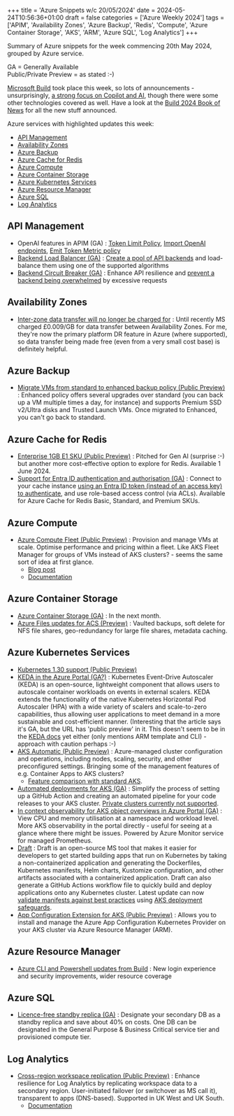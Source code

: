 +++
title = 'Azure Snippets w/c 20/05/2024'
date = 2024-05-24T10:56:36+01:00
draft = false
categories = ['Azure Weekly 2024']
tags = ['APIM', 'Availability Zones', 'Azure Backup', 'Redis', 'Compute', 'Azure Container Storage', 'AKS', 'ARM', 'Azure SQL', 'Log Analytics']
+++

Summary of Azure snippets for the week commencing 20th May 2024, grouped by Azure service.

GA = Generally Available  
Public/Private Preview = as stated :-)

[Microsoft Build](https://build.microsoft.com/en-US/home) took place this week, so lots of announcements - unsurprisingly, [a strong focus on Copilot and AI](https://blogs.microsoft.com/blog/2024/05/21/whats-next-microsoft-build-continues-the-evolution-and-expansion-of-ai-tools-for-developers/), though there were some other technologies covered as well. Have a look at the [Build 2024 Book of News](https://news.microsoft.com/build-2024-book-of-news/) for all the new stuff announced.

Azure services with highlighted updates this week:

- [API Management](#api-management)
- [Availability Zones](#availability-zones)
- [Azure Backup](#azure-backup)
- [Azure Cache for Redis](#azure-cache-for-redis)
- [Azure Compute](#azure-compute)
- [Azure Container Storage](#azure-container-storage)
- [Azure Kubernetes Services](#azure-kubernetes-services)
- [Azure Resource Manager](#azure-resource-manager)
- [Azure SQL](#azure-sql)
- [Log Analytics](#log-analytics)

## API Management

- OpenAI features in APIM (GA) : [Token Limit Policy](https://azure.microsoft.com/en-gb/updates/ga-azure-openai-token-limit-policy-in-azure-api-management/), [Import OpenAI endpoints](https://azure.microsoft.com/en-gb/updates/ga-import-azure-openai-enpoints-as-an-apis-in-azure-api-management/), [Emit Token Metric policy](https://azure.microsoft.com/en-gb/updates/ga-azure-openai-emit-token-metric-policy-in-azure-api-management/)
- [Backend Load Balancer (GA)](https://azure.microsoft.com/en-gb/updates/ga-load-balancer-in-azure-api-management/) : [Create a pool of API backends](https://learn.microsoft.com/en-us/azure/api-management/backends?tabs=bicep#load-balanced-pool) and load-balance them using one of the supported algorithms
- [Backend Circuit Breaker (GA)](https://azure.microsoft.com/en-gb/updates/ga-circuit-breaker-in-azure-api-management/) : Enhance API resilience and [prevent a backend being overwhelmed](https://learn.microsoft.com/en-us/azure/api-management/backends?tabs=bicep#circuit-breaker) by excessive requests

## Availability Zones

- [Inter-zone data transfer will no longer be charged for](https://azure.microsoft.com/en-gb/updates/update-on-interavailability-zone-data-transfer-pricing/) : Until recently MS charged £0.009/GB for data transfer between Availability Zones. For me, they're now the primary platform DR feature in Azure (where supported), so data transfer being made free (even from a very small cost base) is definitely helpful.

## Azure Backup

- [Migrate VMs from standard to enhanced backup policy (Public Preview)](https://azure.microsoft.com/en-gb/updates/migrate-vm-backup-std-enhanced-policy/) : Enhanced policy offers several upgrades over standard (you can back up a VM multiple times a day, for instance) and supports Premium SSD v2/Ultra disks and Trusted Launch VMs. Once migrated to Enhanced, you can't go back to standard.

## Azure Cache for Redis

- [Enterprise 1GB E1 SKU (Public Preview)](https://azure.microsoft.com/en-gb/updates/public-preview-azure-cache-for-redis-enterprise-now-offers-a-1gb-e1-sku/) : Pitched for Gen AI (surprise :-) but another more cost-effective option to explore for Redis. Available 1 June 2024.
- [Support for Entra ID authentication and authorisation (GA)](https://azure.microsoft.com/en-gb/updates/general-availability-azure-cache-for-redis-now-supports-microsoft-entra-id-authentication-and-authorization/) : Connect to your cache instance [using an Entra ID token (instead of an access key) to authenticate](https://learn.microsoft.com/en-gb/azure/azure-cache-for-redis/cache-azure-active-directory-for-authentication), and use role-based access control (via ACLs). Available for Azure Cache for Redis Basic, Standard, and Premium SKUs.

## Azure Compute

- [Azure Compute Fleet (Public Preview)](https://azure.microsoft.com/en-gb/updates/azure-fleet-preview/) : Provision and manage VMs at scale. Optimise performance and pricing within a fleet. Like AKS Fleet Manager for groups of VMs instead of AKS clusters? - seems the same sort of idea at first glance.
    - [Blog post](https://techcommunity.microsoft.com/t5/azure-compute-blog/announcing-the-public-preview-of-azure-compute-fleet/ba-p/4143031)
    - [Documentation](https://learn.microsoft.com/en-us/azure/azure-compute-fleet/overview)

## Azure Container Storage

- [Azure Container Storage (GA)](https://news.microsoft.com/build-2024-book-of-news/#a-132-azure-migrate-and-azure-container-storage-updates) : In the next month.
- [Azure Files updates for ACS (Preview)](https://news.microsoft.com/build-2024-book-of-news/#a-132-azure-migrate-and-azure-container-storage-updates) : Vaulted backups, soft delete for NFS file shares, geo-redundancy for large file shares, metadata caching.

## Azure Kubernetes Services

- [Kubernetes 1.30 support (Public Preview)](https://azure.microsoft.com/en-gb/updates/public-preview-kubernetes-version-130-support-in-aks/)
- [KEDA in the Azure Portal (GA?)](https://azure.microsoft.com/en-gb/updates/public-preview-keda-scaling-in-the-azure-portal/) : Kubernetes Event-Drive Autoscaler (KEDA) is an open-source, lightweight component that allows users to autoscale container workloads on events in external scalers. KEDA extends the functionality of the native Kubernetes Horizontal Pod Autoscaler (HPA) with a wide variety of scalers and scale-to-zero capabilities, thus allowing user applications to meet demand in a more sustainable and cost-efficient manner. (Interesting that the article says it's GA, but the URL has 'public preview' in it. This doesn't seem to be in the [KEDA docs](https://learn.microsoft.com/en-us/azure/aks/keda-about) yet either (only mentions ARM template and CLI) - approach with caution perhaps :-)
- [AKS Automatic (Public Preview)](https://azure.microsoft.com/en-gb/updates/public-preview-aks-automatic/) : Azure-managed cluster configuration and operations, including nodes, scaling, security, and other preconfigured settings. Bringing some of the management features of e.g. Container Apps to AKS clusters?
    - [Feature comparison with standard AKS](https://learn.microsoft.com/en-gb/azure/aks/intro-aks-automatic#aks-automatic-and-standard-feature-comparison).
- [Automated deployments for AKS (GA)](https://azure.microsoft.com/en-gb/updates/generally-available-automated-deployments-for-aks/) : Simplify the process of setting up a GitHub Action and creating an automated pipeline for your code releases to your AKS cluster. [Private clusters currently not supported](https://learn.microsoft.com/en-gb/azure/aks/automated-deployments).
- [In context observability for AKS object overviews in Azure Portal (GA)](https://azure.microsoft.com/en-gb/updates/azure-portal-now-offers-in-context-observability-for-aks-object-overviews/) : View CPU and memory utilisation at a namespace and workload level. More AKS observability in the portal directly - useful for seeing at a glance where there might be issues. Powered by Azure Monitor service for managed Prometheus.
- [Draft](https://github.com/Azure/draft) : Draft is an open-source MS tool that makes it easier for developers to get started building apps that run on Kubernetes by taking a non-containerized application and generating the Dockerfiles, Kubernetes manifests, Helm charts, Kustomize configuration, and other artifacts associated with a containerized application. Draft can also generate a GitHub Actions workflow file to quickly build and deploy applications onto any Kubernetes cluster. Latest update can now [validate manifests against best practices](https://azure.microsoft.com/en-gb/updates/draft-now-supports-best-practices-via-deployment-safeguards/) using [AKS deployment safeguards](https://learn.microsoft.com/en-gb/azure/aks/deployment-safeguards).
- [App Configuration Extension for AKS (Public Preview)](https://azure.microsoft.com/en-gb/updates/appconfig-aksextension/) : Allows you to install and manage the Azure App Configuration Kubernetes Provider on your AKS cluster via Azure Resource Manager (ARM).

## Azure Resource Manager

- [Azure CLI and Powershell updates from Build](https://techcommunity.microsoft.com/t5/azure-tools-blog/azure-cli-and-powershell-tools-build-2024-announcement/ba-p/4148584) : New login experience and security improvements, wider resource coverage

## Azure SQL

- [Licence-free standby replica (GA)](https://techcommunity.microsoft.com/t5/azure-sql-blog/general-availability-of-license-free-standby-replica-for-azure/ba-p/4139089) : Designate your secondary DB as a standby replica and save about 40% on costs. One DB can be designated in the General Purpose & Business Critical service tier and provisioned compute tier.

## Log Analytics

- [Cross-region workspace replication (Public Preview)](https://azure.microsoft.com/en-gb/updates/log-analytics-workspace-replication-public-preview/) : Enhance resilience for Log Analytics by replicating workspace data to a secondary region. User-initiated failover (or switchover as MS call it), transparent to apps (DNS-based). Supported in UK West and UK South.
    - [Documentation](https://learn.microsoft.com/en-gb/azure/azure-monitor/logs/workspace-replication)

